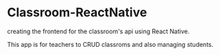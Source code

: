# Classroom-ReactNative
creating the frontend for the classroom's api using React Native.


This app is for teachers to CRUD classroms and also managing students.
